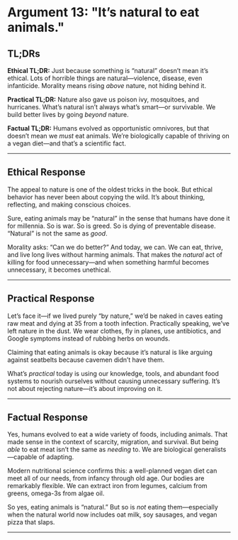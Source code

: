 # Argument 13: "It’s natural to eat animals."

## TL;DRs

**Ethical TL;DR:**
Just because something is “natural” doesn’t mean it’s ethical. Lots of horrible things are natural—violence, disease, even infanticide. Morality means rising *above* nature, not hiding behind it.

**Practical TL;DR:**
Nature also gave us poison ivy, mosquitoes, and hurricanes. What’s natural isn’t always what’s smart—or survivable. We build better lives by going *beyond* nature.

**Factual TL;DR:**
Humans evolved as opportunistic omnivores, but that doesn’t mean we *must* eat animals. We’re biologically capable of thriving on a vegan diet—and that’s a scientific fact.

---

## Ethical Response

The appeal to nature is one of the oldest tricks in the book. But ethical behavior has never been about copying the wild. It’s about thinking, reflecting, and making conscious choices.

Sure, eating animals may be “natural” in the sense that humans have done it for millennia. So is war. So is greed. So is dying of preventable disease. “Natural” is not the same as *good*.

Morality asks: “Can we do better?” And today, we can. We can eat, thrive, and live long lives without harming animals. That makes the *natural* act of killing for food unnecessary—and when something harmful becomes unnecessary, it becomes unethical.

---

## Practical Response

Let’s face it—if we lived purely “by nature,” we’d be naked in caves eating raw meat and dying at 35 from a tooth infection. Practically speaking, we’ve left nature in the dust. We wear clothes, fly in planes, use antibiotics, and Google symptoms instead of rubbing herbs on wounds.

Claiming that eating animals is okay because it’s natural is like arguing against seatbelts because cavemen didn’t have them.

What’s *practical* today is using our knowledge, tools, and abundant food systems to nourish ourselves without causing unnecessary suffering. It’s not about rejecting nature—it’s about improving on it.

---

## Factual Response

Yes, humans evolved to eat a wide variety of foods, including animals. That made sense in the context of scarcity, migration, and survival. But being *able* to eat meat isn’t the same as *needing* to. We are biological generalists—capable of adapting.

Modern nutritional science confirms this: a well-planned vegan diet can meet all of our needs, from infancy through old age. Our bodies are remarkably flexible. We can extract iron from legumes, calcium from greens, omega-3s from algae oil.

So yes, eating animals is “natural.” But so is *not* eating them—especially when the natural world now includes oat milk, soy sausages, and vegan pizza that slaps.

---